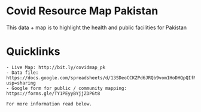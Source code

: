 # Covid Resource Map Pakistan
This data + map is to highlight the health and public facilities for Pakistan

# Quicklinks
	- Live Map: http://bit.ly/covidmap_pk
	- Data file: https://docs.google.com/spreadsheets/d/13SDeoCCKZPd6JRQb9vom1HoDHQpQIfMiqaC87DxGBTk/edit?usp=sharing
	- Google form for public / community mapping: https://forms.gle/TY1PEyyBYjjZDPGt8
	
	For more information read below.
